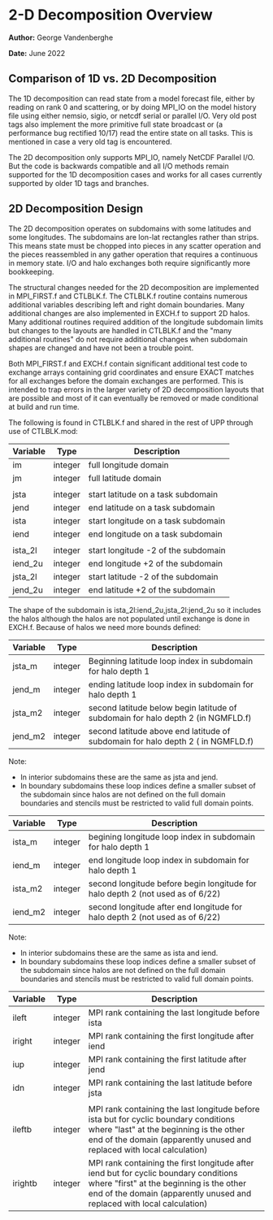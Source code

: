 # 2-D Decomposition Overview

**Author:** George Vandenberghe

**Date:** June 2022

## Comparison of 1D vs. 2D Decomposition
The 1D decomposition can read state from a model forecast file, either by reading on rank 0 and scattering, or by doing MPI_IO on the model history file using either nemsio, sigio, or netcdf serial or parallel I/O. Very old post tags also implement the more primitive full state broadcast or (a performance bug rectified 10/17) read the entire state on all tasks. This is mentioned in case a very old tag is encountered.  

The 2D decomposition only supports MPI_IO, namely NetCDF Parallel I/O. But the code is backwards compatible and all I/O methods remain supported for the 1D decomposition cases and works for all cases currently supported by older 1D tags and branches.

## 2D Decomposition Design 

The 2D decomposition operates on subdomains with some latitudes and some longitudes.  The subdomains are lon-lat rectangles rather than strips. This means state must be chopped into pieces in any scatter operation and the pieces reassembled in any gather operation that requires a continuous in memory state. I/O and halo exchanges both require significantly more bookkeeping.

The structural changes needed for the 2D decomposition are implemented in MPI_FIRST.f and CTLBLK.f. The CTLBLK.f routine contains numerous additional variables describing left and right domain boundaries. Many additional changes are also implemented in EXCH.f to support 2D halos.  Many additional routines required addition of the longitude subdomain limits but changes to the layouts are handled in CTLBLK.f and the "many additional routines" do not require additional changes when subdomain shapes are changed and have not been a trouble point.

Both MPI_FIRST.f and EXCH.f contain significant additional test code to exchange arrays containing grid coordinates and ensure EXACT matches for all exchanges before the domain exchanges are performed. This is intended to trap errors in the larger variety of 2D decomposition layouts that are possible and most of it can eventually be removed or made conditional at build and run time.

The following is found in CTLBLK.f and shared in the rest of UPP through use of CTLBLK.mod:

| Variable | Type | Description |
|---------|------|-------------|
| im | integer |  full longitude domain|
| jm | integer |  full latitude domain|
| | | | 
| jsta | integer |  start latitude on a task subdomain|
| jend | integer |   end  latitude on a task subdomain|
| ista | integer  | start longitude on a task subdomain|
| iend  | integer |  end   longitude on a task subdomain|
| | | | 
| ista_2l | integer |start longitude -2 of the subdomain|
| iend_2u | integer |end   longitude +2 of the subdomain|
| jsta_2l | integer |start latitude  -2 of the subdomain|
| jend_2u | integer |end   latitude  +2 of the subdomain|

The shape of the subdomain is ista_2l:iend_2u,jsta_2l:jend_2u so it includes the halos although the halos are not populated until exchange is done in EXCH.f.  Because of halos we need more bounds defined:

| Variable | Type | Description |
|---------|------|-------------|
| jsta_m |  integer |  Beginning latitude loop index in subdomain for halo depth 1 |
| jend_m |   integer |   ending latitude loop index in subdomain for halo depth 1      |
| jsta_m2 |  integer |   second latitude below begin latitude of subdomain for halo depth 2 (in NGMFLD.f) |
| jend_m2 |   integer |  second latitude above end latitude of subdomain for halo depth 2 ( in NGMFLD.f) |

Note:<ul><li>In interior subdomains these are the same as jsta and jend.</li><li>In boundary subdomains these loop indices define a smaller subset of the subdomain since halos are not defined on the full domain boundaries and stencils must be restricted to valid full domain points. </li></ul>

| Variable | Type | Description |
|---------|------|-------------| 
|  ista_m |  integer  |  begining longitude loop index in subdomain for halo depth 1|
|  iend_m |  integer  |  end longitude loop index in subdomain  for halo depth 1 |
|  ista_m2 |  integer  |  second longitude before begin longitude for halo depth 2  (not used as of 6/22)|
|  iend_m2 |  integer  | second longitude after end  longitude    for halo depth 2  (not used as of 6/22) |

Note:<ul><li>In interior subdomains these are the same as ista and iend.</li><li>In boundary subdomains these loop indices define a smaller subset of the subdomain since halos are not defined on the full domain boundaries and stencils must be restricted to valid full domain points.</li></ul>


| Variable | Type | Description |
|---------|------|-------------| 
|  ileft |  integer |  MPI rank containing the last longitude before ista 
|  iright |  integer |  MPI rank containing the first longitude after iend
|  iup   |  integer |   MPI rank containing the first latitude after jend
|  idn |  integer |     MPI rank containing the  last latitude before  jsta
| | | |
|  ileftb  | integer |MPI rank containing the last longitude before ista but for cyclic boundary conditions where "last" at the beginning is the other end of the domain (apparently unused and replaced with local calculation) |
|  irightb | integer |  MPI rank containing the first longitude after iend but for cyclic boundary conditions where "first" at the beginning is the other end of the domain (apparently unused and replaced with local calculation) |

